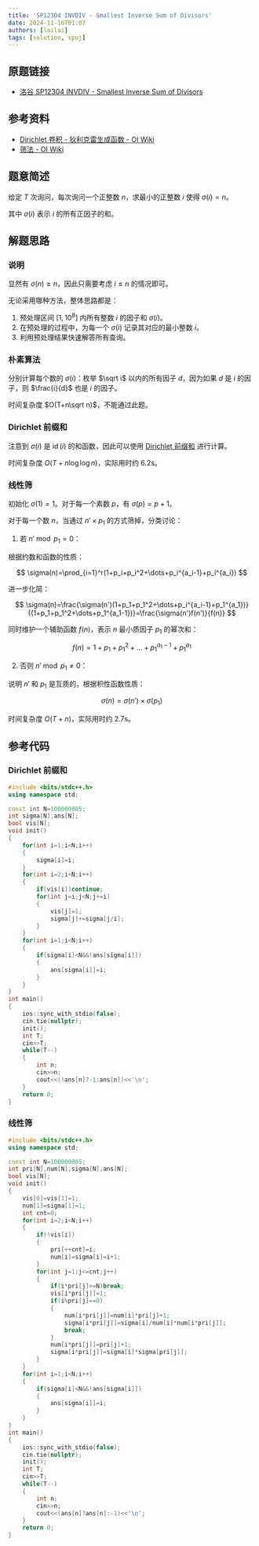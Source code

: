 ```yaml
---
title: 'SP12304 INVDIV - Smallest Inverse Sum of Divisors'
date: 2024-11-16T01:07
authors: [lailai]
tags: [solution, spoj]
---
```


## 原题链接

- [洛谷 SP12304 INVDIV - Smallest Inverse Sum of Divisors](https://www.luogu.com.cn/problem/SP12304)

<!-- truncate -->

## 参考资料

- [Dirichlet 卷积 - 狄利克雷生成函数 - OI Wiki](https://oi-wiki.org/math/poly/dgf/#dirichlet-卷积)
- [筛法 - OI Wiki](https://oi-wiki.org/math/number-theory/sieve/)

## 题意简述

给定 $T$ 次询问，每次询问一个正整数 $n$，求最小的正整数 $i$ 使得 $\sigma{(i)}=n$。

其中 $\sigma(i)$ 表示 $i$ 的所有正因子的和。

## 解题思路

### 说明

显然有 $\sigma(n) \ge n$，因此只需要考虑 $i \leq n$ 的情况即可。

无论采用哪种方法，整体思路都是：

1. 预处理区间 $[1, 10^8]$ 内所有整数 $i$ 的因子和 $\sigma(i)$。
2. 在预处理的过程中，为每一个 $\sigma(i)$ 记录其对应的最小整数 $i$。
3. 利用预处理结果快速解答所有查询。

### 朴素算法

分别计算每个数的 $\sigma(i)$：枚举 $\sqrt i$ 以内的所有因子 $d$，因为如果 $d$ 是 $i$ 的因子，则 $\frac{i}{d}$ 也是 $i$ 的因子。

时间复杂度 $O(T+n\sqrt n)$，不能通过此题。

### Dirichlet 前缀和

注意到 $\sigma(i)$ 是 $\operatorname{id}(i)$ 的和函数，因此可以使用 [Dirichlet 前缀和](https://www.luogu.com.cn/problem/P5495) 进行计算。

时间复杂度 $O(T+n\log\log n)$，实际用时约 $6.2\mathrm{s}$。

### 线性筛

初始化 $\sigma(1)=1$。对于每一个素数 $p$，有 $\sigma(p)=p+1$。

对于每一个数 $n$，当通过 $n'\times p_1$ 的方式筛掉，分类讨论：

1. 若 $n'\bmod p_1=0$：

根据约数和函数的性质：

$$
\sigma(n)=\prod_{i=1}^r(1+p_i+p_i^2+\dots+p_i^{a_i-1}+p_i^{a_i})
$$

进一步化简：

$$
\sigma(n)=\frac{\sigma(n')(1+p_1+p_1^2+\dots+p_i^{a_i-1}+p_1^{a_1})}{(1+p_1+p_1^2+\dots+p_1^{a_1-1})}=\frac{\sigma(n')f(n')}{f(n)}
$$

同时维护一个辅助函数 $f(n)$，表示 $n$ 最小质因子 $p_1$ 的幂次和：

$$
f(n)=1+p_1+p_1^2+\dots+p_1^{a_1-1}+p_1^{a_1}
$$

2. 否则 $n'\bmod p_1\ne 0$：

说明 $n'$ 和 $p_1$ 是互质的，根据积性函数性质：

$$
\sigma(n)=\sigma(n')\times\sigma(p_1)
$$

时间复杂度 $O(T+n)$，实际用时约 $2.7\mathrm{s}$。

## 参考代码

### Dirichlet 前缀和

```cpp
#include <bits/stdc++.h>
using namespace std;

const int N=100000005;
int sigma[N],ans[N];
bool vis[N];
void init()
{
	for(int i=1;i<N;i++)
	{
		sigma[i]=i;
	}
	for(int i=2;i<N;i++)
	{
		if(vis[i])continue;
		for(int j=i;j<N;j+=i)
		{
			vis[j]=1;
			sigma[j]+=sigma[j/i];
		}
	}
	for(int i=1;i<N;i++)
	{
		if(sigma[i]<N&&!ans[sigma[i]])
		{
			ans[sigma[i]]=i;
		}
	}
}
int main()
{
	ios::sync_with_stdio(false);
	cin.tie(nullptr);
	init();
	int T;
	cin>>T;
	while(T--)
	{
		int n;
		cin>>n;
		cout<<(!ans[n]?-1:ans[n])<<'\n';
	}
	return 0;
}
```

### 线性筛

```cpp
#include <bits/stdc++.h>
using namespace std;

const int N=100000005;
int pri[N],num[N],sigma[N],ans[N];
bool vis[N];
void init()
{
	vis[0]=vis[1]=1;
	num[1]=sigma[1]=1;
	int cnt=0;
	for(int i=2;i<N;i++)
	{
		if(!vis[i])
		{
			pri[++cnt]=i;
			num[i]=sigma[i]=i+1;
		}
		for(int j=1;j<=cnt;j++)
		{
			if(i*pri[j]>=N)break;
			vis[i*pri[j]]=1;
			if(i%pri[j]==0)
			{
				num[i*pri[j]]=num[i]*pri[j]+1;
				sigma[i*pri[j]]=sigma[i]/num[i]*num[i*pri[j]];
				break;
			}
			num[i*pri[j]]=pri[j]+1;
			sigma[i*pri[j]]=sigma[i]*sigma[pri[j]];
		}
	}
	for(int i=1;i<N;i++)
	{
		if(sigma[i]<N&&!ans[sigma[i]])
		{
			ans[sigma[i]]=i;
		}
	}
}
int main()
{
	ios::sync_with_stdio(false);
	cin.tie(nullptr);
	init();
	int T;
	cin>>T;
	while(T--)
	{
		int n;
		cin>>n;
		cout<<(ans[n]?ans[n]:-1)<<'\n';
	}
	return 0;
}
```
